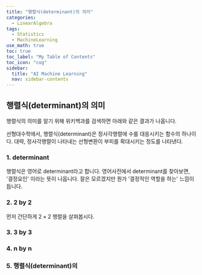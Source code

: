 ```yaml
---
title: "행렬식(determinant)의 의미" 
categories:
  - LinearAlgebra
tags:
  - Statistics
  - MachineLearning
use_math: true
toc: true
toc_label: "My Table of Contents"
toc_icon: "cog"
sidebar:
  title: "AI Machine Learning"
  nav: sidebar-contents
---
```


## 행렬식(determinant)의 의미

행렬식의 의미를 알기 위해 위키백과를 검색하면 아래와 같은 결과가 나옵니다.
<br />

선형대수학에서, 행렬식(determinant)은 정사각행렬에 수를 대응시키는 함수의 하나이다. 
대략, 정사각행렬이 나타내는 선형변환이 부피를 확대시키는 정도를 나타낸다. 
<br />

### 1. determinant

행렬식은 영어로 determinant라고 합니다. 
영어사전에서 determinant를 찾아보면, '결정요인' 이라는 뜻이 나옵니다. 
잘은 모르겠지만 뭔가 '결정적인 역할을 하는' 느낌이 듭니다. 

### 2. 2 by 2

먼저 간단하게 $2 \times 2$ 행렬을 살펴봅시다. 

### 3. 3 by 3

### 4. n by n

### 5. 행렬식(determinant)의 




